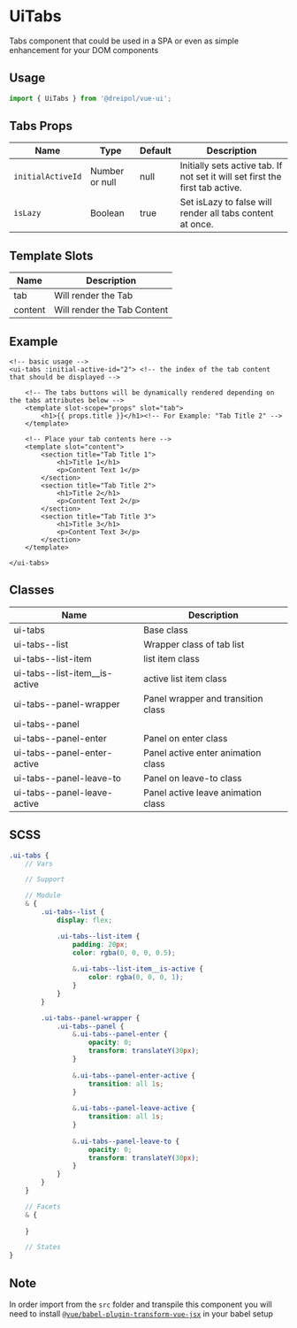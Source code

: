 # UiTabs
Tabs component that could be used in a SPA or even as simple enhancement for your DOM components

## Usage
```js
import { UiTabs } from '@dreipol/vue-ui';
```

## Tabs Props
| Name | Type | Default | Description
| --- | --- | ---| ---|
|`initialActiveId` | Number or null | null | Initially sets active tab. If not set it will set first the first tab active.
|`isLazy` | Boolean | true | Set isLazy to false will render all tabs content at once.

## Template Slots
| Name | Description
| --- | --- |
|tab | Will render the Tab 
|content | Will render the Tab Content


## Example
```vue
<!-- basic usage -->
<ui-tabs :initial-active-id="2"> <!-- the index of the tab content that should be displayed -->

    <!-- The tabs buttons will be dynamically rendered depending on the tabs attributes below -->
    <template slot-scope="props" slot="tab">
        <h1>{{ props.title }}</h1><!-- For Example: "Tab Title 2" -->
    </template>
    
    <!-- Place your tab contents here -->
    <template slot="content">    
        <section title="Tab Title 1">
            <h1>Title 1</h1>
            <p>Content Text 1</p>
        </section>
        <section title="Tab Title 2">
            <h1>Title 2</h1>
            <p>Content Text 2</p>
        </section>
        <section title="Tab Title 3">
            <h1>Title 3</h1>
            <p>Content Text 3</p>
        </section>
    </template>

</ui-tabs>
```

## Classes
| Name | Description
| --- | --- |
| ui-tabs | Base class
| ui-tabs--list | Wrapper class of tab list
| ui-tabs--list-item | list item class
| ui-tabs--list-item__is-active | active list item class
| ui-tabs--panel-wrapper | Panel wrapper and transition class
| ui-tabs--panel | 
| ui-tabs--panel-enter | Panel on enter class
| ui-tabs--panel-enter-active | Panel active enter animation class
| ui-tabs--panel-leave-to | Panel on leave-to class
| ui-tabs--panel-leave-active | Panel active leave animation class

## SCSS

```scss
.ui-tabs {
    // Vars

    // Support

    // Module
    & {
        .ui-tabs--list {
            display: flex;

            .ui-tabs--list-item {
                padding: 20px;
                color: rgba(0, 0, 0, 0.5);
                
                &.ui-tabs--list-item__is-active {
                    color: rgba(0, 0, 0, 1);
                }
            }
        }

        .ui-tabs--panel-wrapper {
            .ui-tabs--panel {
                &.ui-tabs--panel-enter {
                    opacity: 0;
                    transform: translateY(30px);
                }
    
                &.ui-tabs--panel-enter-active {
                    transition: all 1s;
                }
    
                &.ui-tabs--panel-leave-active {
                    transition: all 1s;
                }
    
                &.ui-tabs--panel-leave-to {
                    opacity: 0;
                    transform: translateY(30px);
                }
            }
        }
    }

    // Facets
    & {
       
    }

    // States
}

```

## Note

In order import from the `src` folder and transpile this component you will need to install [`@vue/babel-plugin-transform-vue-jsx`](https://www.npmjs.com/package/@vue/babel-plugin-transform-vue-jsx) in your babel setup

